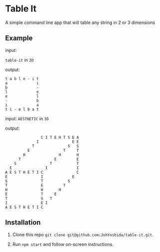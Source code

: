 # Table It

A simple command line app that will table any string in 2 or 3 dimensions

## Example

input:

`table-it` in `2D`

output:

```
t a b l e - i t
a             i
b             -
l             e
e             l
-             b
i             a
t i - e l b a t
```

input: `AESTHETIC` in `3D`

output:

```
                C I T E H T S E A
              I               E E
            T               S   S
          E               T     T
        H               H       H
      T               E         E
    S               T           T
  E               I             I
A E S T H E T I C               C
E               I             E              
S               T           S            
T               E         T          
H               H       H        
E               T     E      
T               S   T    
I               E I  
A E S T H E T I C                 
```

## Installation

1. Clone this repo `git clone git@github.com:JohYoshida/table-it.git`.

2. Run `npm start` and follow on-screen instructions.
